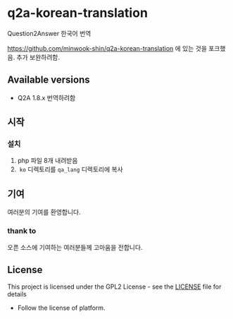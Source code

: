 # q2a-korean-translation

Question2Answer 한국어 번역

<https://github.com/minwook-shin/q2a-korean-translation> 에 있는 것을 포크했음. 추가 보완하려함.


## Available versions

* Q2A 1.8.x 번역하려함

## 시작

### 설치

1. php 파일 8개 내려받음
1.  ```ko``` 디렉토리를 ```qa_lang``` 디렉토리에 복사

## 기여

여러분의 기여를 환영합니다.

### thank to
오픈 소스에 기여하는 여러분들께 고마움을 전합니다.


## License

This project is licensed under the GPL2 License - see the [LICENSE]( 
LICENSE) file for details

* Follow the license of platform.

